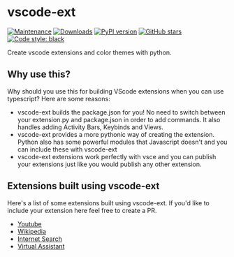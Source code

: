# vscode-ext

[![Maintenance](https://img.shields.io/badge/Maintained%3F-yes-green.svg)](https://GitHub.com/CodeWithSwastik/vscode-ext/graphs/commit-activity) [![Downloads](https://static.pepy.tech/personalized-badge/vscode-ext?period=total&units=international_system&left_color=orange&right_color=brightgreen&left_text=Downloads)](https://pepy.tech/project/vscode-ext) [![PyPI version](https://badge.fury.io/py/vscode-ext.svg)](https://pypi.python.org/pypi/vscode-ext/) [![GitHub stars](https://img.shields.io/github/stars/CodeWithSwastik/vscode-ext.svg?style=social&label=Star&maxAge=2592000)](https://GitHub.com/CodeWithSwastik/vscode-ext/stargazers/) [![Code style: black](https://img.shields.io/badge/code%20style-black-000000.svg)](https://github.com/psf/black)

Create vscode extensions and color themes with python.

## Why use this?

Why should you use this for building VScode extensions when you can use typescript? Here are some reasons:

- vscode-ext builds the package.json for you! No need to switch between your extension.py and package.json in order to add commands. It also handles adding Activity Bars, Keybinds and Views.
- vscode-ext provides a more pythonic way of creating the extension. Python also has some powerful modules that Javascript doesn't and you can include these with vscode-ext
- vscode-ext extensions work perfectly with vsce and you can publish your extensions just like you would publish any other extension.

## Extensions built using vscode-ext

Here's a list of some extensions built using vscode-ext. If you'd like to include your extension here feel free to create a PR.

- [Youtube](https://github.com/CodeWithSwastik/youtube-ext)
- [Wikipedia](https://github.com/SkullCrusher0003/wikipedia-ext)
- [Internet Search](https://github.com/Dorukyum/internet-search)
- [Virtual Assistant](https://github.com/SohamGhugare/vscode-virtual-assistant)
